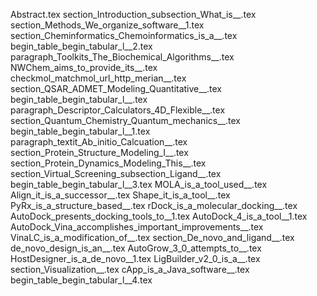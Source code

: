 Abstract.tex
section_Introduction_subsection_What_is__.tex
section_Methods_We_organize_software__1.tex
section_Cheminformatics_Chemoinformatics_is_a__.tex
begin_table_begin_tabular_l__2.tex
paragraph_Toolkits_The_Biochemical_Algorithms__.tex
NWChem_aims_to_provide_its__.tex
checkmol_matchmol_url_http_merian__.tex
section_QSAR_ADMET_Modeling_Quantitative__.tex
begin_table_begin_tabular_l__.tex
paragraph_Descriptor_Calculators_4D_Flexible__.tex
section_Quantum_Chemistry_Quantum_mechanics__.tex
begin_table_begin_tabular_l__1.tex
paragraph_textit_Ab_initio_Calcuation__.tex
section_Protein_Structure_Modeling_I__.tex
section_Protein_Dynamics_Modeling_This__.tex
section_Virtual_Screening_subsection_Ligand__.tex
begin_table_begin_tabular_l__3.tex
MOLA_is_a_tool_used__.tex
Align_it_is_a_successor__.tex
Shape_it_is_a_tool__.tex
PyRx_is_a_structure_based__.tex
rDock_is_a_molecular_docking__.tex
AutoDock_presents_docking_tools_to__1.tex
AutoDock_4_is_a_tool__1.tex
AutoDock_Vina_accomplishes_important_improvements__.tex
VinaLC_is_a_modification_of__.tex
section_De_novo_and_ligand__.tex
de_novo_design_is_an__.tex
AutoGrow_3_0_attempts_to__.tex
HostDesigner_is_a_de_novo__1.tex
LigBuilder_v2_0_is_a__.tex
section_Visualization__.tex
cApp_is_a_Java_software__.tex
begin_table_begin_tabular_l__4.tex